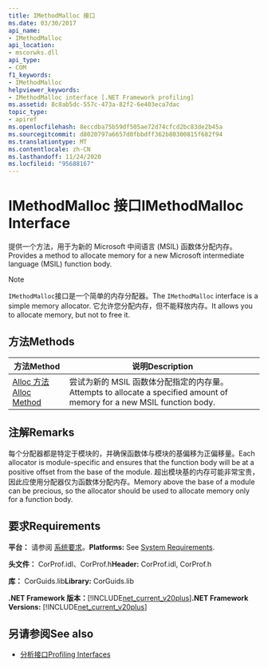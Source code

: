 ```yaml
---
title: IMethodMalloc 接口
ms.date: 03/30/2017
api_name:
- IMethodMalloc
api_location:
- mscorwks.dll
api_type:
- COM
f1_keywords:
- IMethodMalloc
helpviewer_keywords:
- IMethodMalloc interface [.NET Framework profiling]
ms.assetid: 8c8ab5dc-557c-473a-82f2-6e403eca7dac
topic_type:
- apiref
ms.openlocfilehash: 8eccdba75b59df505ae72d74cfcd2bc83de2b45a
ms.sourcegitcommit: d8020797a6657d0fbbdff362b80300815f682f94
ms.translationtype: MT
ms.contentlocale: zh-CN
ms.lasthandoff: 11/24/2020
ms.locfileid: "95688167"
---
```

# <a name="imethodmalloc-interface"></a><span data-ttu-id="26cd9-102">IMethodMalloc 接口</span><span class="sxs-lookup"><span data-stu-id="26cd9-102">IMethodMalloc Interface</span></span>

<span data-ttu-id="26cd9-103">提供一个方法，用于为新的 Microsoft 中间语言 (MSIL) 函数体分配内存。</span><span class="sxs-lookup"><span data-stu-id="26cd9-103">Provides a method to allocate memory for a new Microsoft intermediate language (MSIL) function body.</span></span>  
  
> [!NOTE]
> <span data-ttu-id="26cd9-104">`IMethodMalloc`接口是一个简单的内存分配器。</span><span class="sxs-lookup"><span data-stu-id="26cd9-104">The `IMethodMalloc` interface is a simple memory allocator.</span></span> <span data-ttu-id="26cd9-105">它允许您分配内存，但不能释放内存。</span><span class="sxs-lookup"><span data-stu-id="26cd9-105">It allows you to allocate memory, but not to free it.</span></span>  
  
## <a name="methods"></a><span data-ttu-id="26cd9-106">方法</span><span class="sxs-lookup"><span data-stu-id="26cd9-106">Methods</span></span>  
  
|<span data-ttu-id="26cd9-107">方法</span><span class="sxs-lookup"><span data-stu-id="26cd9-107">Method</span></span>|<span data-ttu-id="26cd9-108">说明</span><span class="sxs-lookup"><span data-stu-id="26cd9-108">Description</span></span>|  
|------------|-----------------|  
|[<span data-ttu-id="26cd9-109">Alloc 方法</span><span class="sxs-lookup"><span data-stu-id="26cd9-109">Alloc Method</span></span>](imethodmalloc-alloc-method.md)|<span data-ttu-id="26cd9-110">尝试为新的 MSIL 函数体分配指定的内存量。</span><span class="sxs-lookup"><span data-stu-id="26cd9-110">Attempts to allocate a specified amount of memory for a new MSIL function body.</span></span>|  
  
## <a name="remarks"></a><span data-ttu-id="26cd9-111">注解</span><span class="sxs-lookup"><span data-stu-id="26cd9-111">Remarks</span></span>  

 <span data-ttu-id="26cd9-112">每个分配器都是特定于模块的，并确保函数体与模块的基偏移为正偏移量。</span><span class="sxs-lookup"><span data-stu-id="26cd9-112">Each allocator is module-specific and ensures that the function body will be at a positive offset from the base of the module.</span></span> <span data-ttu-id="26cd9-113">超出模块基的内存可能非常宝贵，因此应使用分配器仅为函数体分配内存。</span><span class="sxs-lookup"><span data-stu-id="26cd9-113">Memory above the base of a module can be precious, so the allocator should be used to allocate memory only for a function body.</span></span>  
  
## <a name="requirements"></a><span data-ttu-id="26cd9-114">要求</span><span class="sxs-lookup"><span data-stu-id="26cd9-114">Requirements</span></span>  

 <span data-ttu-id="26cd9-115">**平台：** 请参阅 [系统要求](../../get-started/system-requirements.md)。</span><span class="sxs-lookup"><span data-stu-id="26cd9-115">**Platforms:** See [System Requirements](../../get-started/system-requirements.md).</span></span>  
  
 <span data-ttu-id="26cd9-116">**头文件：** CorProf.idl、CorProf.h</span><span class="sxs-lookup"><span data-stu-id="26cd9-116">**Header:** CorProf.idl, CorProf.h</span></span>  
  
 <span data-ttu-id="26cd9-117">**库：** CorGuids.lib</span><span class="sxs-lookup"><span data-stu-id="26cd9-117">**Library:** CorGuids.lib</span></span>  
  
 <span data-ttu-id="26cd9-118">**.NET Framework 版本：**[!INCLUDE[net_current_v20plus](../../../../includes/net-current-v20plus-md.md)]</span><span class="sxs-lookup"><span data-stu-id="26cd9-118">**.NET Framework Versions:** [!INCLUDE[net_current_v20plus](../../../../includes/net-current-v20plus-md.md)]</span></span>  
  
## <a name="see-also"></a><span data-ttu-id="26cd9-119">另请参阅</span><span class="sxs-lookup"><span data-stu-id="26cd9-119">See also</span></span>

- [<span data-ttu-id="26cd9-120">分析接口</span><span class="sxs-lookup"><span data-stu-id="26cd9-120">Profiling Interfaces</span></span>](profiling-interfaces.md)
